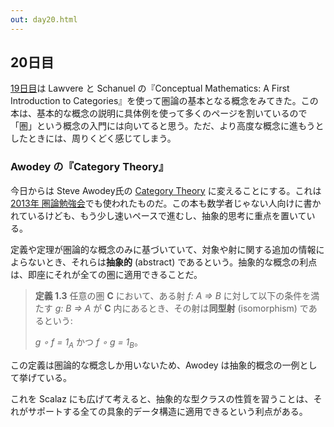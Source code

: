```yaml
---
out: day20.html
---
```


  [day19]: ./day19.html
  [awodey]: http://www.amazon.com/Category-Theory-Oxford-Logic-Guides/dp/0199237182
  [seminar]: http://nineties.github.io/category-seminar/

20日目
------

[19日目][day19]は Lawvere と Schanuel の『Conceptual Mathematics: A First Introduction to Categories』を使って圏論の基本となる概念をみてきた。この本は、基本的な概念の説明に具体例を使って多くのページを割いているので「圏」という概念の入門には向いてると思う。ただ、より高度な概念に進もうとしたときには、周りくどく感じてしまう。

### Awodey の『Category Theory』

今日からは Steve Awodey氏の [Category Theory][awodey] に変えることにする。これは[2013年 圏論勉強会][seminar]でも使われたものだ。この本も数学者じゃない人向けに書かれているけども、もう少し速いペースで進むし、抽象的思考に重点を置いている。

定義や定理が圏論的な概念のみに基づいていて、対象や射に関する追加の情報によらないとき、それらは**抽象的** (abstract) であるという。抽象的な概念の利点は、即座にそれが全ての圏に適用できることだ。

> **定義 1.3** 任意の圏 **C** において、ある射 *f: A => B* に対して以下の条件を満たす *g: B => A* が **C** 内にあるとき、その射は**同型射** (isomorphism) であるという:
>
> *g ∘ f = 1<sub>A</sub>* かつ *f ∘ g = 1<sub>B</sub>*。

この定義は圏論的な概念しか用いないため、Awodey は抽象的概念の一例として挙げている。

これを Scalaz にも広げて考えると、抽象的な型クラスの性質を習うことは、それがサポートする全ての具象的データ構造に適用できるという利点がある。
